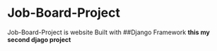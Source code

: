 # Job-Board-Project
Job-Board-Project is website Built with ##Django Framework  **this my second djago project**

